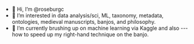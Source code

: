 - 👋 Hi, I’m @roseburgc
- 👀 I’m interested in data analysis/sci, ML, taxonomy, metadata, ontologies, medieval manuscripts, banjos, and philosophy.
- 🌱 I’m currently brushing up on machine learning via Kaggle and also --- how to speed up my right-hand technique on the banjo.

<!---
roseburgc/roseburgc is a ✨ special ✨ repository because its `README.md` (this file) appears on your GitHub profile.
You can click the Preview link to take a look at your changes.
--->
